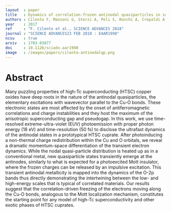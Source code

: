 ```yaml
---
layout  : paper
title   : Dynamics of correlation-frozen antinodal quasiparticles in superconducting cuprates
authors : Cilento F, Manzoni G, Sterzi A, Peli S, Ronchi A, Crepaldi A, Boschini F, Cacho C, Chapman R, Springate E, Eisaki H, Greven M, Berciu M, Kemper AF, Damascelli A, Capone M, Giannetti C, Parmigiani F
year    : 2017
ref     : "F. Cilento et al., SCIENCE ADVANCES 2018"
journal : "SCIENCE ADVANCES23 FEB 2018 : EAAR1998"
ncsu    : true
arxiv   : 1703.03877
doi     : 10.1126/sciadv.aar1998
image   : /images/papers/cilento-antinodalqp.png
---
```


# Abstract

Many puzzling properties of high-Tc superconducting (HTSC) copper oxides have deep roots in the nature of the antinodal quasiparticles, the elementary excitations with wavevector parallel to the Cu-O bonds. These electronic states are most affected by the onset of antiferromagnetic correlations and charge instabilities and they host the maximum of the anisotropic superconducting gap and pseudogap. In this work, we use time-resolved extreme-ultra-violet (EUV) photoemission with proper photon energy (18 eV) and time-resolution (50 fs) to disclose the ultrafast dynamics of the antinodal states in a prototypical HTSC cuprate. After photoinducing a non-thermal charge redistribution within the Cu and O orbitals, we reveal a dramatic momentum-space differentiation of the transient electron dynamics. While the nodal quasi-particle distribution is heated up as in a conventional metal, new quasiparticle states transiently emerge at the antinodes, similarly to what is expected for a photoexcited Mott insulator, where the frozen charges can be released by an impulsive excitation. This transient antinodal metallicity is mapped into the dynamics of the O-2p bands thus directly demonstrating the intertwining between the low- and high-energy scales that is typical of correlated materials. Our results suggest that the correlation-driven freezing of the electrons moving along the Cu-O bonds, analogous to the Mott localization mechanism, constitutes the starting point for any model of high-Tc superconductivity and other exotic phases of HTSC cuprates.
